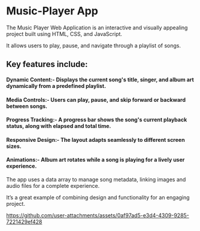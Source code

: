  # Music-Player App
 
 The Music Player Web Application is an interactive and visually appealing project built using HTML, CSS, and JavaScript.
 
 It allows users to play, pause, and navigate through a playlist of songs.
 
## Key features include:

 ####  Dynamic Content:- Displays the current song's title, singer, and album art dynamically from a predefined playlist.

 ####   Media Controls:-  Users can play, pause, and skip forward or backward between songs.

 ####  Progress Tracking:- A progress bar shows the song's current playback status, along with elapsed and total time.
   
 ####  Responsive Design:- The layout adapts seamlessly to different screen sizes.

 #### Animations:- Album art rotates while a song is playing for a lively user experience.
    

   The app uses a data array to manage song metadata, linking images and audio files for a complete experience.
   
   It’s a great example of combining design and functionality for an engaging project.








https://github.com/user-attachments/assets/0af97ad5-e3d4-4309-9285-7221429ef428






















